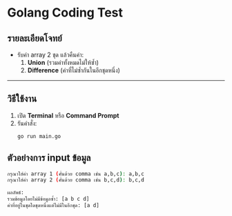# Golang Coding Test

## รายละเอียดโจทย์
- รับค่า array 2 ชุด แล้วคืนค่า:
  1. **Union** (รวมค่าทั้งหมดไม่ให้ซ้ำ)
  2. **Difference** (ค่าที่ไม่ซ้ำกันในอีกชุดหนึ่ง)

---

## วิธีใช้งาน
1. เปิด **Terminal** หรือ **Command Prompt**
2. รันคำสั่ง:
   ```sh
   go run main.go

## ตัวอย่างการ input ข้อมูล

```sh
กรุณาใส่ค่า array 1 (คั่นด้วย comma เช่น a,b,c): a,b,c
กรุณาใส่ค่า array 2 (คั่นด้วย comma เช่น b,c,d): b,c,d

ผลลัพธ์:
รวมข้อมูลโดยไม่มีข้อมูลซ้ำ: [a b c d]
ค่าที่อยู่ในชุดใดชุดหนึ่งแต่ไม่มีในอีกชุด: [a d]
